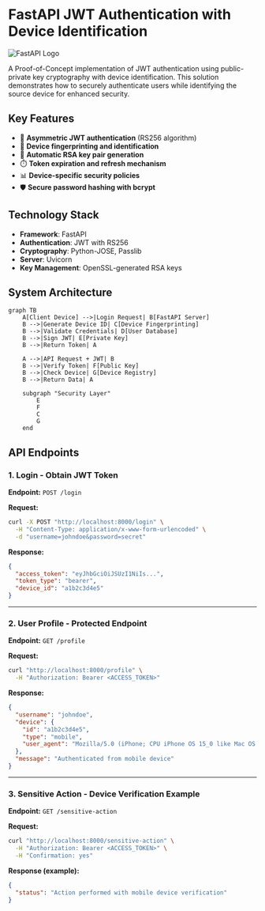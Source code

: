 # FastAPI JWT Authentication with Device Identification

![FastAPI Logo](https://fastapi.tiangolo.com/img/logo-margin/logo-teal.png)

A Proof-of-Concept implementation of JWT authentication using public-private key cryptography with device identification. This solution demonstrates how to securely authenticate users while identifying the source device for enhanced security.

## Key Features

- 🔐 **Asymmetric JWT authentication** (RS256 algorithm)
- 📱 **Device fingerprinting and identification**
- 🔄 **Automatic RSA key pair generation**
- ⏱️ **Token expiration and refresh mechanism**
- 📊 **Device-specific security policies**
- 🛡️ **Secure password hashing with bcrypt**

## Technology Stack

- **Framework**: FastAPI
- **Authentication**: JWT with RS256
- **Cryptography**: Python-JOSE, Passlib
- **Server**: Uvicorn
- **Key Management**: OpenSSL-generated RSA keys

## System Architecture

```mermaid
graph TB
    A[Client Device] -->|Login Request| B[FastAPI Server]
    B -->|Generate Device ID| C[Device Fingerprinting]
    B -->|Validate Credentials| D[User Database]
    B -->|Sign JWT| E[Private Key]
    B -->|Return Token| A
    
    A -->|API Request + JWT| B
    B -->|Verify Token| F[Public Key]
    B -->|Check Device| G[Device Registry]
    B -->|Return Data| A
    
    subgraph "Security Layer"
        E
        F
        C
        G
    end
```

## API Endpoints

### 1. Login - Obtain JWT Token

**Endpoint:** `POST /login`

**Request:**
```bash
curl -X POST "http://localhost:8000/login" \
  -H "Content-Type: application/x-www-form-urlencoded" \
  -d "username=johndoe&password=secret"
```

**Response:**
```json
{
  "access_token": "eyJhbGciOiJSUzI1NiIs...",
  "token_type": "bearer",
  "device_id": "a1b2c3d4e5"
}
```

---

### 2. User Profile - Protected Endpoint

**Endpoint:** `GET /profile`

**Request:**
```bash
curl "http://localhost:8000/profile" \
  -H "Authorization: Bearer <ACCESS_TOKEN>"
```

**Response:**
```json
{
  "username": "johndoe",
  "device": {
    "id": "a1b2c3d4e5",
    "type": "mobile",
    "user_agent": "Mozilla/5.0 (iPhone; CPU iPhone OS 15_0 like Mac OS X)"
  },
  "message": "Authenticated from mobile device"
}
```

---

### 3. Sensitive Action - Device Verification Example

**Endpoint:** `GET /sensitive-action`

**Request:**
```bash
curl "http://localhost:8000/sensitive-action" \
  -H "Authorization: Bearer <ACCESS_TOKEN>" \
  -H "Confirmation: yes"
```

**Response (example):**
```json
{
  "status": "Action performed with mobile device verification"
}
```